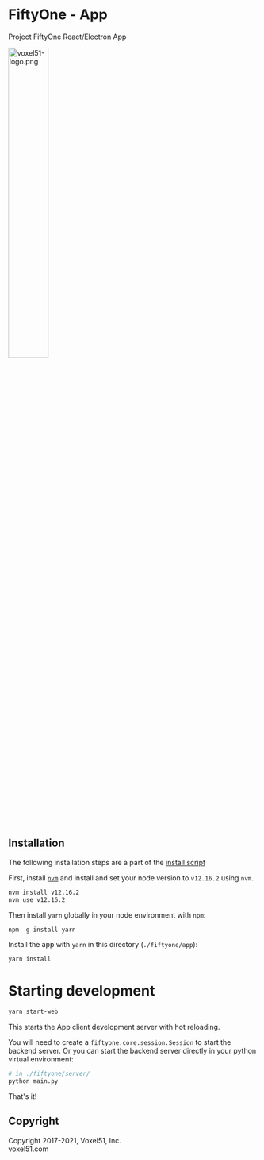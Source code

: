 # FiftyOne - App

Project FiftyOne React/Electron App

<img src="https://user-images.githubusercontent.com/3719547/74191434-8fe4f500-4c21-11ea-8d73-555edfce0854.png" alt="voxel51-logo.png" width="40%"/>

## Installation

The following installation steps are a part of the
[install script](../install.bash)

First, install [`nvm`](https://github.com/nvm-sh/nvm) and install and set your
node version to `v12.16.2` using `nvm`.

```sh
nvm install v12.16.2
nvm use v12.16.2
```

Then install `yarn` globally in your node environment with `npm`:

```
npm -g install yarn
```

Install the app with `yarn` in this directory (`./fiftyone/app`):

```sh
yarn install
```

# Starting development

```sh
yarn start-web
```

This starts the App client development server with hot reloading.

You will need to create a `fiftyone.core.session.Session` to start the backend
server. Or you can start the backend server directly in your python virtual
environment:

```sh
# in ./fiftyone/server/
python main.py
```

That's it!

## Copyright

Copyright 2017-2021, Voxel51, Inc.<br> voxel51.com

